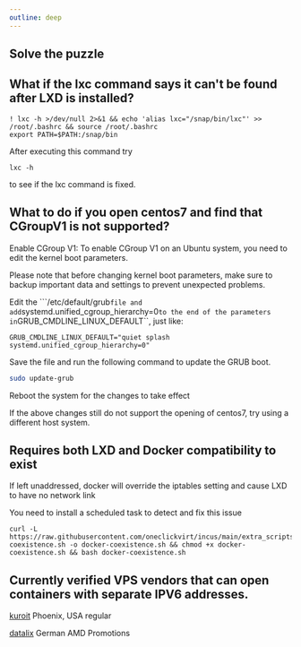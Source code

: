 ```yaml
---
outline: deep
---
```


## Solve the puzzle

## What if the lxc command says it can't be found after LXD is installed?

```
! lxc -h >/dev/null 2>&1 && echo 'alias lxc="/snap/bin/lxc"' >> /root/.bashrc && source /root/.bashrc
export PATH=$PATH:/snap/bin
```

After executing this command try

```
lxc -h
```

to see if the lxc command is fixed.

## What to do if you open centos7 and find that CGroupV1 is not supported?

Enable CGroup V1: To enable CGroup V1 on an Ubuntu system, you need to edit the kernel boot parameters.

Please note that before changing kernel boot parameters, make sure to backup important data and settings to prevent unexpected problems.

Edit the ```/etc/default/grub`` file and add ``systemd.unified_cgroup_hierarchy=0`` to the end of the parameters in ``GRUB_CMDLINE_LINUX_DEFAULT``, just like:

```
GRUB_CMDLINE_LINUX_DEFAULT="quiet splash systemd.unified_cgroup_hierarchy=0"
```

Save the file and run the following command to update the GRUB boot.

```bash
sudo update-grub
```

Reboot the system for the changes to take effect

If the above changes still do not support the opening of centos7, try using a different host system.

## Requires both LXD and Docker compatibility to exist

If left unaddressed, docker will override the iptables setting and cause LXD to have no network link

You need to install a scheduled task to detect and fix this issue

```shell
curl -L https://raw.githubusercontent.com/oneclickvirt/incus/main/extra_scripts/docker-coexistence.sh -o docker-coexistence.sh && chmod +x docker-coexistence.sh && bash docker-coexistence.sh
```

## Currently verified VPS vendors that can open containers with separate IPV6 addresses.

[kuroit](https://my.kuroit.com/aff.php?aff=5) Phoenix, USA regular

[datalix](https://t.me/vps_reviews/338) German AMD Promotions
